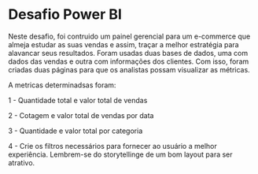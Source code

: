 # Desafio Power BI
  Neste desafio, foi contruido um painel gerencial para um e-commerce que almeja estudar as suas vendas e assim, traçar a melhor estratégia para alavancar seus resultados. Foram usadas duas bases de dados,
uma com dados das vendas e outra com informações dos clientes. Com isso, foram criadas duas páginas para que os analistas possam visualizar as métricas.

A metricas determinadsas foram:

1 - Quantidade total e valor total de vendas

2 - Cotagem e valor total de vendas por data

3 - Quantidade e valor total por categoria

4 - Crie os filtros necessários para fornecer ao usuário a melhor experiência. Lembrem-se do storytellinge de um bom layout para ser atrativo.
